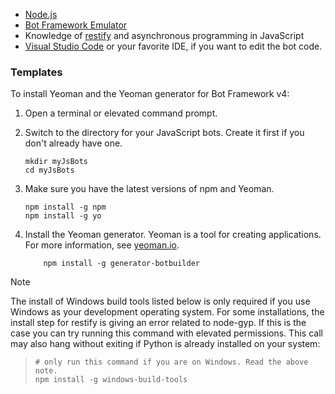 <!-- Include under "Prerequisites" header in the files:
bot-builder-tutorial-create-basic-bot.md and bot-builder-javascript-quickstart.md -->

- [Node.js](https://nodejs.org/)
- [Bot Framework Emulator](https://aka.ms/bot-framework-emulator-readme)
- Knowledge of [restify](http://restify.com/) and asynchronous programming in JavaScript
- [Visual Studio Code](https://www.visualstudio.com/downloads) or your favorite IDE, if you want to edit the bot code.

### Templates

To install Yeoman and the Yeoman generator for Bot Framework v4:

1. Open a terminal or elevated command prompt.

1. Switch to the directory for your JavaScript bots. Create it first if you don't already have one.

   ```console
   mkdir myJsBots
   cd myJsBots
   ```

1. Make sure you have the latest versions of npm and Yeoman.

   ```console
   npm install -g npm
   npm install -g yo
   ```

1. Install the Yeoman generator.
Yeoman is a tool for creating applications. For more information, see [yeoman.io](https://yeoman.io).

    ```console
        npm install -g generator-botbuilder
    ```

> [!NOTE]
> The install of Windows build tools listed below is only required if you use Windows as your development operating system.
> For some installations, the install step for restify is giving an error related to node-gyp.
> If this is the case you can try running this command with elevated permissions.
> This call may also hang without exiting if Python is already installed on your system:

> ```console
> # only run this command if you are on Windows. Read the above note.
> npm install -g windows-build-tools
> ```
